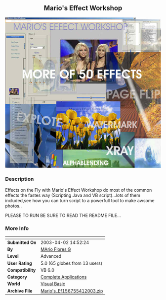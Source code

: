 ﻿<div align="center">

## Mario's Effect Workshop

<img src="PIC20034819913532.jpg">
</div>

### Description

Effects on the Fly with Mario's Effect Workshop do most of the common effects the fastes way (Scripting Java and VB script)...lots of them included,see how you can turn script to a powerfull tool to make awsome photos..

PLEASE TO RUN BE SURE TO READ THE README FILE...
 
### More Info
 


<span>             |<span>
---                |---
**Submitted On**   |2003-04-02 14:52:24
**By**             |[MArio Flores G](https://github.com/Planet-Source-Code/PSCIndex/blob/master/ByAuthor/mario-flores-g.md)
**Level**          |Advanced
**User Rating**    |5.0 (65 globes from 13 users)
**Compatibility**  |VB 6\.0
**Category**       |[Complete Applications](https://github.com/Planet-Source-Code/PSCIndex/blob/master/ByCategory/complete-applications__1-27.md)
**World**          |[Visual Basic](https://github.com/Planet-Source-Code/PSCIndex/blob/master/ByWorld/visual-basic.md)
**Archive File**   |[Mario's\_Ef156755412003\.zip](https://github.com/Planet-Source-Code/mario-flores-g-mario-s-effect-workshop__1-44407/archive/master.zip)








